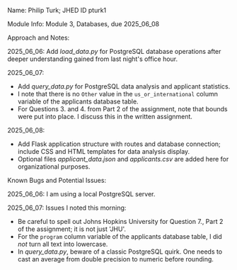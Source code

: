 Name: Philip Turk; JHED ID pturk1

Module Info: Module 3, Databases, due 2025_06_08

Approach and Notes:

2025_06_06: Add *load_data.py* for PostgreSQL database operations after deeper understanding gained from last night's office hour.

2025_06_07: 
- Add *query_data.py* for PostgreSQL data analysis and applicant statistics.
- I note that there is no `Other` value in the `us_or_international` column variable of the applicants database table.
- For Questions 3. and 4. from Part 2 of the assignment, note that bounds were put into place. I discuss this in the written assignment. 

2025_06_08: 
- Add Flask application structure with routes and database connection; include CSS and HTML templates for data analysis display.
- Optional files *applicant_data.json* and *applicants.csv* are added here for organizational purposes.

Known Bugs and Potential Issues:

2025_06_06: I am using a local PostgreSQL server.

2025_06_07: Issues I noted this morning:
- Be careful to spell out Johns Hopkins University for Question 7., Part 2 of the assignment; it is not just 'JHU'.
- For the `program` column variable of the applicants database table, I did *not* turn all text into lowercase.
- In *query_data.py*, beware of a classic PostgreSQL quirk. One needs to cast an average from double precision to numeric before rounding.
 